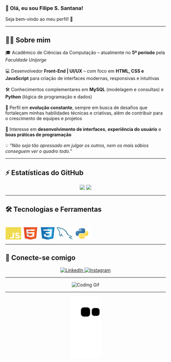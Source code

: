 ### 👋 Olá, eu sou Filipe S. Santana!  
Seja bem-vindo ao meu perfil! 🚀  

---

## 👨‍💻 Sobre mim  
🎓 Acadêmico de Ciências da Computação – atualmente no **5º período** pela *Faculdade Unijorge*  
<br>
💻 Desenvolvedor **Front-End | UI/UX** – com foco em **HTML, CSS e JavaScript** para criação de interfaces modernas, responsivas e intuitivas  
<br>
🛠 Conhecimentos complementares em **MySQL** (modelagem e consultas) e **Python** (lógica de programação e dados)  
<br>
🚀 Perfil em **evolução constante**, sempre em busca de desafios que fortaleçam minhas habilidades técnicas e criativas, além de contribuir para o crescimento de equipes e projetos  
<br>
🌟 Interesse em **desenvolvimento de interfaces**, **experiência do usuário** e **boas práticas de programação**  
<br>
💡 *"Não seja tão apressado em julgar os outros, nem os mais sábios conseguem ver o quadro todo."*  

---

## ⚡ Estatísticas do GitHub  
<div align="center">
  <img height="180em" src="https://github-readme-stats.vercel.app/api?username=FilipeSantana-Dev&show_icons=true&theme=tokyonight&include_all_commits=true&count_private=true"/>
  <img height="180em" src="https://github-readme-stats.vercel.app/api/top-langs/?username=FilipeSantana-Dev&layout=compact&langs_count=7&theme=tokyonight"/>
</div>

---

## 🛠️ Tecnologias e Ferramentas  
<div style="display: inline_block"><br>
  <img align="center" alt="Js" height="40" width="50" src="https://raw.githubusercontent.com/devicons/devicon/master/icons/javascript/javascript-plain.svg">
  <img align="center" alt="HTML" height="40" width="50" src="https://raw.githubusercontent.com/devicons/devicon/master/icons/html5/html5-original.svg">
  <img align="center" alt="CSS" height="40" width="50" src="https://raw.githubusercontent.com/devicons/devicon/master/icons/css3/css3-original.svg">
  <img align="center" alt="MySQL" height="40" width="50" src="https://raw.githubusercontent.com/devicons/devicon/master/icons/mysql/mysql-original.svg">
  <img align="center" alt="Python" height="40" width="50" src="https://raw.githubusercontent.com/devicons/devicon/master/icons/python/python-original.svg">
</div>

---

## 🔗 Conecte-se comigo  
<div align="center">
  <a href="https://www.linkedin.com/in/filipe-s-santana" target="_blank">
    <img src="https://img.shields.io/badge/-Conectar%20no%20LinkedIn-%230077B5?style=for-the-badge&logo=linkedin&logoColor=white" alt="LinkedIn"/>
  </a>
  <a href="https://www.instagram.com/lipe_duz_santos96/" target="_blank">
    <img src="https://img.shields.io/badge/-Instagram-%23E4405F?style=for-the-badge&logo=instagram&logoColor=white" alt="Instagram"/>
  </a>
</div>  

---

<div align="center">
  <img src="https://media.giphy.com/media/qgQUggAC3Pfv687qPC/giphy.gif" width="400px" alt="Coding Gif"/>
</div>  

---

<div align="center">
  
![Snake animation](https://github.com/rafaballerini/rafaballerini/blob/output/github-contribution-grid-snake.svg)

</div>
